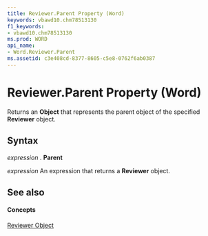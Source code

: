 ```yaml
---
title: Reviewer.Parent Property (Word)
keywords: vbawd10.chm78513130
f1_keywords:
- vbawd10.chm78513130
ms.prod: WORD
api_name:
- Word.Reviewer.Parent
ms.assetid: c3e408cd-8377-8605-c5e8-0762f6ab0387
---
```



# Reviewer.Parent Property (Word)

Returns an  **Object** that represents the parent object of the specified **Reviewer** object.


## Syntax

 _expression_ . **Parent**

 _expression_ An expression that returns a **Reviewer** object.


## See also


#### Concepts


[Reviewer Object](reviewer-object-word.md)

